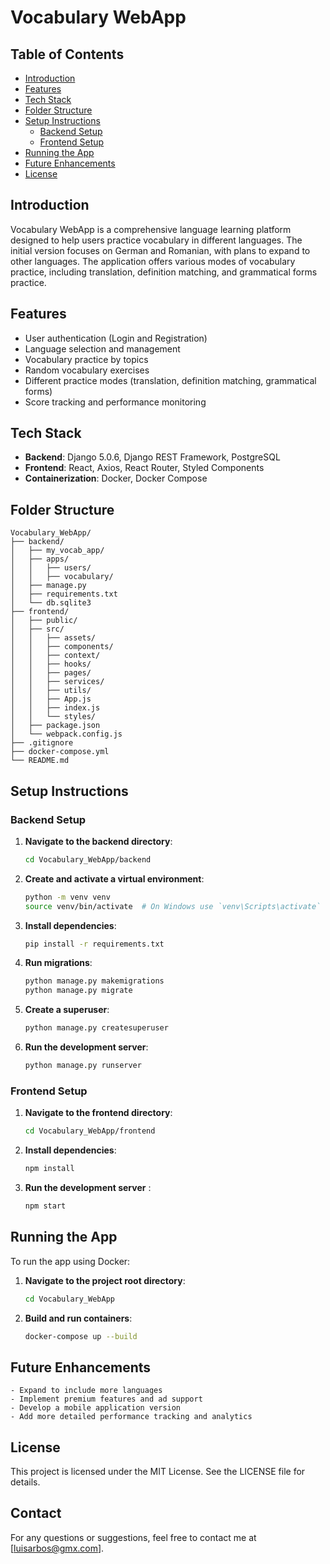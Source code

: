 # Vocabulary WebApp

## Table of Contents
- [Introduction](#introduction)
- [Features](#features)
- [Tech Stack](#tech-stack)
- [Folder Structure](#folder-structure)
- [Setup Instructions](#setup-instructions)
  - [Backend Setup](#backend-setup)
  - [Frontend Setup](#frontend-setup)
- [Running the App](#running-the-app)
- [Future Enhancements](#future-enhancements)
- [License](#license)

## Introduction
Vocabulary WebApp is a comprehensive language learning platform designed to help users practice vocabulary in different languages. The initial version focuses on German and Romanian, with plans to expand to other languages. The application offers various modes of vocabulary practice, including translation, definition matching, and grammatical forms practice.

## Features
- User authentication (Login and Registration)
- Language selection and management
- Vocabulary practice by topics
- Random vocabulary exercises
- Different practice modes (translation, definition matching, grammatical forms)
- Score tracking and performance monitoring

## Tech Stack
- **Backend**: Django 5.0.6, Django REST Framework, PostgreSQL
- **Frontend**: React, Axios, React Router, Styled Components
- **Containerization**: Docker, Docker Compose

## Folder Structure
```plaintext
Vocabulary_WebApp/
├── backend/
│   ├── my_vocab_app/
│   ├── apps/
│   │   ├── users/
│   │   ├── vocabulary/
│   ├── manage.py
│   ├── requirements.txt
│   └── db.sqlite3
├── frontend/
│   ├── public/
│   ├── src/
│   │   ├── assets/
│   │   ├── components/
│   │   ├── context/
│   │   ├── hooks/
│   │   ├── pages/
│   │   ├── services/
│   │   ├── utils/
│   │   ├── App.js
│   │   ├── index.js
│   │   └── styles/
│   ├── package.json
│   └── webpack.config.js
├── .gitignore
├── docker-compose.yml
└── README.md
```

## Setup Instructions
### Backend Setup
1. **Navigate to the backend directory**:
    ```bash
    cd Vocabulary_WebApp/backend
    ```

2. **Create and activate a virtual environment**:
    ```bash
    python -m venv venv
    source venv/bin/activate  # On Windows use `venv\Scripts\activate`
    ```

3. **Install dependencies**:
    ```bash
    pip install -r requirements.txt
    ```

4. **Run migrations**:
    ```bash
    python manage.py makemigrations
    python manage.py migrate
    ```

5. **Create a superuser**:
    ```bash
    python manage.py createsuperuser
    ```

6. **Run the development server**:
    ```bash
    python manage.py runserver
    ```

 ### Frontend Setup

1. **Navigate to the frontend directory**:
    ```bash
    cd Vocabulary_WebApp/frontend
    ```

2. **Install dependencies**:
    ```bash
    npm install
    ```

3. **Run the development server** :
    ```bash
    npm start
    ```

## Running the App

To run the app using Docker:

1. **Navigate to the project root directory**:
    ```bash
    cd Vocabulary_WebApp
    ```

2. **Build and run containers**:
    ```bash
    docker-compose up --build
    ```

## Future Enhancements

    - Expand to include more languages
    - Implement premium features and ad support
    - Develop a mobile application version
    - Add more detailed performance tracking and analytics

## License

This project is licensed under the MIT License. See the LICENSE file for details.

## Contact

For any questions or suggestions, feel free to contact me at [luisarbos@gmx.com].